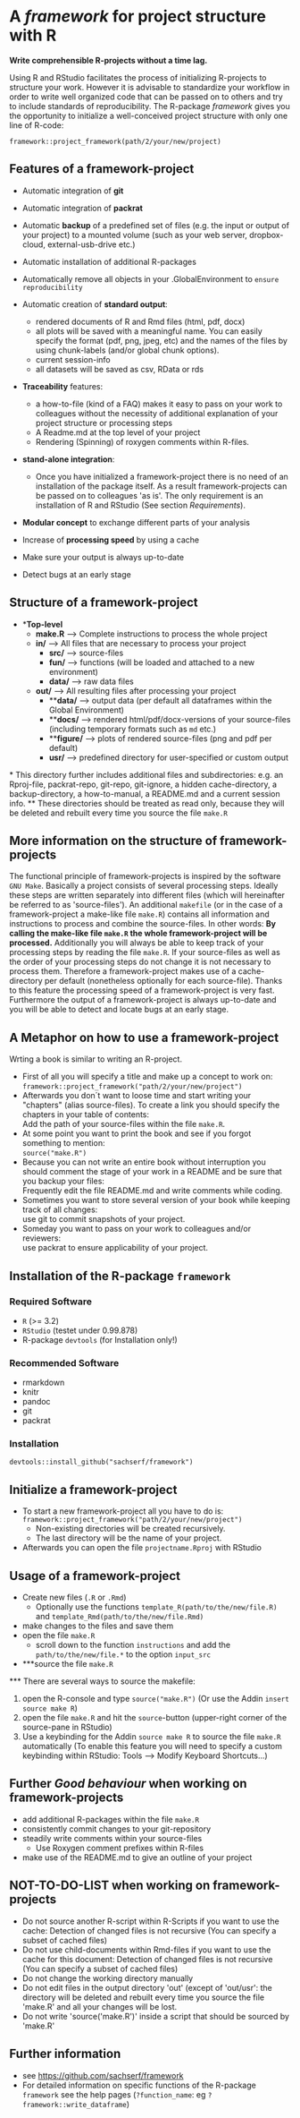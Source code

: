 # A *framework* for project structure with R
**Write comprehensible R-projects without a time lag.**

Using R and RStudio facilitates the process of initializing R-projects to structure your work. However it is advisable to standardize your workflow in order to write well organized code that can be passed on to others and try to include standards of reproducibility. The R-package *framework* gives you the opportunity to initialize a well-conceived project structure with only one line of R-code:
```
framework::project_framework(path/2/your/new/project)
```

## Features of a framework-project
- Automatic integration of **git**
- Automatic integration of **packrat**
- Automatic **backup** of a predefined set of files (e.g. the input or output of your project) to a mounted volume (such as your web server, dropbox-cloud, external-usb-drive etc.)
- Automatic installation of additional R-packages
- Automatically remove all objects in your .GlobalEnvironment to `ensure reproducibility`
- Automatic creation of **standard output**:
  - rendered documents of R and Rmd files (html, pdf, docx)
  - all plots will be saved with a meaningful name. You can easily specify the format (pdf, png, jpeg, etc) and the names of the files by using chunk-labels (and/or global chunk options).
  - current session-info
  - all datasets will be saved as csv, RData or rds
- **Traceability** features:
  - a how-to-file (kind of a FAQ) makes it easy to pass on your work to colleagues without the necessity of additional explanation of your project structure or processing steps
  - A Readme.md at the top level of your project
  - Rendering (Spinning) of roxygen comments within R-files.
- **stand-alone integration**:
  - Once you have initialized a framework-project there is no need of an installation of the package itself. As a result framework-projects can be passed on to colleagues 'as is'. The only requirement is an installation of R and RStudio (See section *Requirements*).
- **Modular concept** to exchange different parts of your analysis
- Increase of **processing speed** by using a cache

- Make sure your output is always up-to-date
- Detect bugs at an early stage

## Structure of a framework-project
- \***Top-level**
  - **make.R** --> Complete instructions to process the whole project
  - **in/** --> All files that are necessary to process your project
    - **src/** --> source-files
    - **fun/** --> functions (will be loaded and attached to a new environment)
    - **data/** --> raw data files
  - **out/** --> All resulting files after processing your project
    - \*\***data/** --> output data (per default all dataframes within the Global Environment)
    - \*\***docs/** --> rendered html/pdf/docx-versions of your source-files (including temporary formats such as `md` etc.)
    - \*\***figure/** --> plots of rendered source-files (png and pdf per default)
    - **usr/** --> predefined directory for user-specified or custom output

\* This directory further includes additional files and subdirectories: e.g. an Rproj-file, packrat-repo, git-repo, git-ignore, a hidden cache-directory, a backup-directory, a how-to-manual, a README.md and a current session info.
\*\* These directories should be treated as read only, because they will be deleted and rebuilt every time you source the file `make.R`

## More information on the structure of framework-projects
The functional principle of framework-projects is inspired by the software `GNU Make`. Basically a project consists of several processing steps. Ideally these steps are written separately into different files (which will hereinafter be referred to as 'source-files'). An additional `makefile` (or in the case of a framework-project a make-like file `make.R`) contains all information and instructions to process and combine the source-files. In other words: **By calling the make-like file `make.R` the whole framework-project will be processed.** Additionally you will always be able to keep track of your processing steps by reading the file `make.R`. If your source-files as well as the order of your processing steps do not change it is not necessary to process them. Therefore a framework-project makes use of a cache-directory per default (nonetheless optionally for each source-file). Thanks to this feature the processing speed of a framework-project is very fast. Furthermore the output of a framework-project is always up-to-date and you will be able to detect and locate bugs at an early stage.

## A Metaphor on how to use a framework-project
Wrting a book is similar to writing an R-project.  
- First of all you will specify a title and make up a concept to work on:  
`framework::project_framework("path/2/your/new/project")`
- Afterwards you don´t want to loose time and start writing your "chapters" (alias source-files). To create a link you should specify the chapters in your table of contents:  
Add the path of your source-files within the file `make.R`.
- At some point you want to print the book and see if you forgot something to mention:  
`source("make.R")`
- Because you can not write an entire book without interruption you should comment the stage of your work in a README and be sure that you backup your files:  
Frequently edit the file README.md and write comments while coding.
- Sometimes you want to store several version of your book while keeping track of all changes:  
use git to commit snapshots of your project.
- Someday you want to pass on your work to colleagues and/or reviewers:  
use packrat to ensure applicability of your project.

## Installation of the R-package `framework`
### Required Software
- `R` (>= 3.2)
- `RStudio` (testet under 0.99.878)
- R-package `devtools` (for Installation only!)
### Recommended Software
- rmarkdown
- knitr
- pandoc
- git
- packrat
### Installation
`devtools::install_github("sachserf/framework")`

## Initialize a framework-project
- To start a new framework-project all you have to do is:
`framework::project_framework("path/2/your/new/project")`
  - Non-existing directories will be created recursively.
  - The last directory will be the name of your project.
- Afterwards you can open the file `projectname.Rproj` with RStudio

## Usage of a framework-project
- Create new files (`.R` or `.Rmd`)
  - Optionally use the functions `template_R(path/to/the/new/file.R)` and `template_Rmd(path/to/the/new/file.Rmd)`
- make changes to the files and save them
- open the file `make.R`
  - scroll down to the function `instructions` and add the `path/to/the/new/file.*` to the option `input_src`
- \*\*\*source the file `make.R`

\*\*\* There are several ways to source the makefile:
1. open the R-console and type `source("make.R")` (Or use the Addin `insert source make R`)
2. open the file `make.R` and hit the `source`-button (upper-right corner of the source-pane in RStudio)
3. Use a keybinding for the Addin `source make R` to source the file `make.R` automatically (To enable this feature you will need to specify a custom keybinding within RStudio: Tools --> Modify Keyboard Shortcuts...)

## Further *Good behaviour* when working on framework-projects
- add additional R-packages within the file `make.R`
- consistently commit changes to your git-repository
- steadily write comments within your source-files
  - Use Roxygen comment prefixes within R-files
- make use of the README.md to give an outline of your project

## NOT-TO-DO-LIST when working on framework-projects
- Do not source another R-script within R-Scripts if you want to use the cache: Detection of changed files is not recursive (You can specify a subset of cached files)
- Do not use child-documents within Rmd-files if you want to use the cache for this document: Detection of changed files is not recursive (You can specify a subset of cached files)
- Do not change the working directory manually
- Do not edit files in the output directory 'out' (except of 'out/usr': the directory will be deleted and rebuilt every time you source the file 'make.R' and all your changes will be lost.
- Do not write 'source('make.R')' inside a script that should be sourced by 'make.R'

## Further information
- see https://github.com/sachserf/framework
- For detailed information on specific functions of the R-package `framework` see the help pages (`?function_name`: eg `?framework::write_dataframe`)
